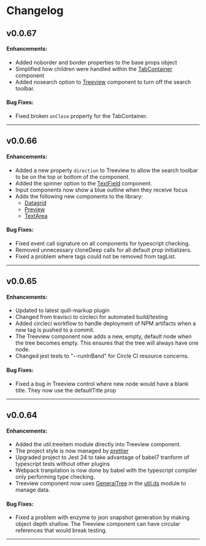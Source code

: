 # Changelog

## v0.0.67
#### Enhancements:

- Added noborder and border properties to the base props object
- Simplified how children were handled within the [TabContainer](https://github.com/jmquigley/gadgets/blob/master/docs/lib/tabs/TabContainer.md) component
- Added nosearch option to [Treeview](https://github.com/jmquigley/gadgets/blob/master/docs/lib/treeview/Treeview.md) component to turn off the search toolbar.

#### Bug Fixes:

- Fixed broken `onClose` property for the TabContainer.

---

## v0.0.66
#### Enhancements:

- Added a new property `direction` to Treeview to allow the search toolbar to be on the top or bottom of the component.
- Added the spinner option to the [TextField](https://github.com/jmquigley/gadgets/blob/master/docs/lib/textField/TextField.md) component.
- Input components now show a blue outline when they receive focus
- Adds the following new components to the library:
  - [Datagrid](https://github.com/jmquigley/gadgets/blob/master/docs/lib/datagrid/Datagrid.md)
  - [Preview](https://github.com/jmquigley/gadgets/blob/master/docs/lib/preview/Preview.md)
  - [TextArea](https://github.com/jmquigley/gadgets/blob/master/docs/lib/textArea/TextArea.md)

#### Bug Fixes:

- Fixed event call signature on all components for typescript checking.
- Removed unnecessary cloneDeep calls for all default prop initializers.
- Fixed a problem where tags could not be removed from tagList.

---

## v0.0.65
#### Enhancements:

- Updated to latest quill-markup plugin
- Changed from travisci to circleci for automated build/testing
- Added circleci workflow to handle deployment of NPM artifacts when a new tag is pushed to a commit.
- The Treeview component now adds a new, empty, default node when the tree becomes empty.  This ensures that the tree will always have one node.
- Changed jest tests to "--runInBand" for Circle CI resource concerns.

#### Bug Fixes:

- Fixed a bug in Treeview control where new node would have a blank title.  They now use the defaultTitle prop

---

## v0.0.64
#### Enhancements:

- Added the util.treeitem module directly into Treeview component.
- The project style is now managed by [prettier](https://prettier.io/)
- Upgraded project to Jest 24 to take advantage of babel7 tranform of typescript tests without other plugins
- Webpack tranpilation is now done by babel with the typescript compiler only performing type checking.
- Treeview component now uses [GeneralTree](https://github.com/jmquigley/util.ds/blob/master/docs/lib/generaltree.md) in the [util.ds](https://github.com/jmquigley/util.ds) module to manage data.

#### Bug Fixes:

- Fixed a problem with enzyme to json snapshot generation by making object depth shallow.  The Treeview component can have circular references that would break testing.

---

